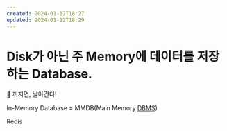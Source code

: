 ```yaml
---
created: 2024-01-12T18:27
updated: 2024-01-12T18:29
---
```

# Disk가 아닌 주 Memory에 데이터를 저장하는 Database. 
🔑 꺼지면, 날아간다!


In-Memory Database = 
MMDB(Main Memory [DBMS](https://namu.wiki/w/DBMS "DBMS"))


Redis